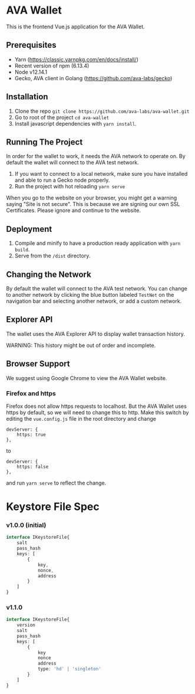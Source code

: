 # AVA Wallet

This is the frontend Vue.js application for the AVA Wallet. 


## Prerequisites

- Yarn (https://classic.yarnpkg.com/en/docs/install/)
- Recent version of npm (6.13.4)
- Node v12.14.1
- Gecko, AVA client in Golang (https://github.com/ava-labs/gecko)

## Installation

1) Clone the repo ``git clone https://github.com/ava-labs/ava-wallet.git``
2) Go to root of the project ``cd ava-wallet``
3) Install javascript dependencies with ``yarn install``.


## Running The Project

In order for the wallet to work, it needs the AVA network to operate on. By default the wallet will connect to the AVA test network.

1) If you want to connect to a local network, make sure you have installed and able to run a Gecko node properly.
2) Run the project with hot reloading ``yarn serve``

When you go to the website on your browser, you might get a warning saying 
"Site is not secure". This is because we are signing our own SSL Certificates. Please ignore and continue to the website.

## Deployment

 1) Compile and minify to have a production ready application with ``yarn build``. 
 2) Serve from the ``/dist`` directory.
 
 ## Changing the Network
 
 By default the wallet will connect to the AVA test network. You can change to another network by clicking the blue button labeled `TestNet`  on the navigation bar and selecting another network, or add a custom network.


## Explorer API

The wallet uses the AVA Explorer API to display wallet transaction history. 

WARNING: This history might be out of order and incomplete.

## Browser Support

We suggest using Google Chrome to view the AVA Wallet website.

### Firefox and https

Firefox does not allow https requests to localhost. But the AVA Wallet uses https by default, so we will need to change this to http. Make this switch by editing the `vue.config.js` file in the root directory and change 

```
devServer: {
    https: true
},
```

to

```
devServer: {
    https: false
},
```

and run `yarn serve` to reflect the change.




# Keystore File Spec

### v1.0.0 (initial)

```typescript
interface IKeystoreFile{
    salt
    pass_hash
    keys: [
        {
            key,
            nonce,
            address
        }  
    ]
}
```

### v1.1.0

```typescript
interface IKeystoreFile{
    version
    salt
    pass_hash
    keys: [
        {
            key
            nonce
            address
            type: 'hd' | 'singleton'
        }  
    ]
}
```
